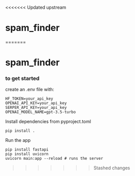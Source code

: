 <<<<<<< Updated upstream
# spam_finder
=======
# spam_finder




### to get started



create an .env file with:

```
HF_TOKEN=your_api_key
OPENAI_API_KEY=your_api_key
SERPER_API_KEY=your_api_key
OPENAI_MODEL_NAME=gpt-3.5-turbo
```

Install dependencies from pyproject.toml
```
pip install . 
```

Run the app
```
pip install fastapi
pip install uvicorn
uvicorn main:app --reload # runs the server
```

>>>>>>> Stashed changes

